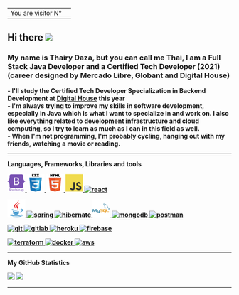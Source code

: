 <table>
  <tr>
    <td>You are visitor N°</td>
    <td><img src="https://profile-counter.glitch.me/dptha/count.svg" alt="" /></td>
  </tr>
</table>


<h2>Hi there <img src="https://media.giphy.com/media/hvRJCLFzcasrR4ia7z/giphy.gif" width="25px"></h2>
<h3 align="left">My name is Thairy Daza, but you can call me Thai, I am a Full Stack Java Developer and a Certified Tech Developer (2021) (career designed by Mercado Libre, Globant and Digital House)</h3>

<b>
- I'll study the Certified Tech Developer Specialization in Backend Development at <a href="https://www.digitalhouse.com/ar/acciones/certified-tech-developer">Digital House<a> this year
  <br>
- I'm always trying to improve my skills in software development, especially in Java which is what I want to specialize in and work on. I also like everything related to development infrastructure and cloud computing, so I try to learn as much as I can in this field as well.
  <br>
- When I'm not programming, I'm probably cycling, hanging out with my friends, watching a movie or reading.

--- 

<!-- Connect with me 
Get in touch with me:  </b>
<p align="left">
<a href="https://www.linkedin.com/in/thairy-daza" target="blank"><img align="center" src="https://github.com/dptha/dptha/blob/main/assets/linkedin.png" alt="linkedin" height="30" width="30" /></a>
<a href="mailto:thairydaza@gmail.com" target="blank"><img align="center" src="https://github.com/dptha/dptha/blob/main/assets/gmail.png" alt="gmail" height="30" width="30" /></a> -->
</p>



<!-- Languages and tools -->
<b>Languages, Frameworks, Libraries and tools</b>

<p>
<a href="https://getbootstrap.com" target="_blank"> <img src="https://raw.githubusercontent.com/devicons/devicon/master/icons/bootstrap/bootstrap-plain-wordmark.svg" target="_blank" alt="bootstrap" width="40" height="40"/> </a> <a href="https://www.w3schools.com/css/" target="_blank"> <img src="https://raw.githubusercontent.com/devicons/devicon/master/icons/css3/css3-original-wordmark.svg" alt="css3" width="40" height="40"/> </a> <a href="https://www.w3.org/html/" target="_blank"> <img src="https://raw.githubusercontent.com/devicons/devicon/master/icons/html5/html5-original-wordmark.svg" alt="html5" width="40" height="40"/> </a> <a href="https://developer.mozilla.org/en-US/docs/Web/JavaScript" target="_blank"> <img src="https://raw.githubusercontent.com/devicons/devicon/master/icons/javascript/javascript-original.svg" alt="javascript" width="40" height="40"/> </a> <a href="https://reactjs.org/" target="_blank"> <img src="https://www.vectorlogo.zone/logos/reactjs/reactjs-icon.svg" alt="react" width="40" height="40"/> </a>
  
<a href="https://www.java.com" target="_blank"> <img src="https://raw.githubusercontent.com/devicons/devicon/master/icons/java/java-original.svg" alt="java" width="40" height="40"/> </a> <a href="https://spring.io/" target="_blank"> <img src="https://www.vectorlogo.zone/logos/springio/springio-icon.svg" alt="spring" width="40" height="40"/> </a>
   <a href="https://hibernate.org/orm/" target="_blank"> <img src="https://www.vectorlogo.zone/logos/hibernate/hibernate-icon.svg" alt="hibernate" width="40" height="40"/> </a>
  <a href="https://www.mysql.com/" target="_blank"> <img src="https://raw.githubusercontent.com/devicons/devicon/master/icons/mysql/mysql-original-wordmark.svg" alt="mysql" width="40" height="40"/> </a> <a href="https://www.mongodb.com/" target="_blank"> <img src="https://www.vectorlogo.zone/logos/mongodb/mongodb-icon.svg" alt="mongodb" width="40" height="40"/> </a> <a href="https://postman.com" target="_blank"> <img src="https://www.vectorlogo.zone/logos/getpostman/getpostman-icon.svg" alt="postman" width="40" height="40"/> </a>   

<a href="https://git-scm.com/" target="_blank"> <img src="https://www.vectorlogo.zone/logos/git-scm/git-scm-icon.svg" alt="git" width="40" height="40"/> </a> <a href="https://gitlab.com/" target="_blank"> <img src="https://www.vectorlogo.zone/logos/gitlab/gitlab-icon.svg" alt="gitlab" width="40" height="40"/> </a>
<a href="https://heroku.com" target="_blank"> <img src="https://www.vectorlogo.zone/logos/heroku/heroku-icon.svg" alt="heroku" width="40" height="40"/> </a> 
<a href="https://firebase.google.com/" target="_blank"> <img src="https://www.vectorlogo.zone/logos/firebase/firebase-icon.svg" alt="firebase" width="40" height="40"/> </a> 
 
 <a href="https://www.terraform.io/" target="_blank"> <img src="https://www.vectorlogo.zone/logos/terraformio/terraformio-icon.svg" alt="terraform" width="40" height="40"/> </a> 
  <a href="https://www.docker.com/" target="_blank"> <img src="https://www.vectorlogo.zone/logos/docker/docker-icon.svg" alt="docker" width="50" height="50"/> </a>
<a href="https://aws.amazon.com/" target="_blank"> <img src="https://www.vectorlogo.zone/logos/amazon_aws/amazon_aws-icon.svg" alt="aws" width="40" height="40"/> </a> 
</p>
   
  

---

<!-- GitHub stats -->
<b>My GitHub Statistics</b>

<p>
<!-- GitHub Stats -->
<img height="180em" src="https://github-readme-stats.vercel.app/api?username=dptha&show_icons=true&hide_border=true" />

<!-- Most Used Languages -->
<img height="180em" src="https://github-readme-stats.vercel.app/api/top-langs/?username=dptha&exclude_repo=KNN-Image-Classification&show_icons=true&hide_border=true&layout=compact&langs_count=8"/>
</p>

---

<!-- Stats -->
<!-- waka time stats-->
<!--START_SECTION:waka-->


